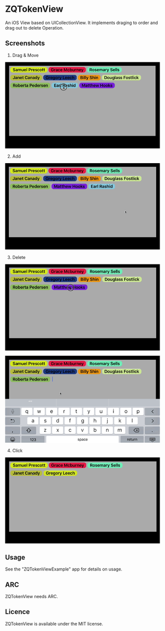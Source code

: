 # ZQTokenView

An iOS View based on UICollectionView. It implements draging to order and drag out to delete Operation.

## Screenshots

1. Drag & Move

![](https://raw.githubusercontent.com/ZachQin/ZQTokenView/master/Screenshots/move.gif)

2. Add

![](https://raw.githubusercontent.com/ZachQin/ZQTokenView/master/Screenshots/add.gif)

3. Delete

![](https://raw.githubusercontent.com/ZachQin/ZQTokenView/master/Screenshots/delete.gif)

![](https://raw.githubusercontent.com/ZachQin/ZQTokenView/master/Screenshots/delete2.gif)

4. Click

![](https://raw.githubusercontent.com/ZachQin/ZQTokenView/master/Screenshots/click.gif)

## Usage

See the "ZQTokenViewExample" app for details on usage.

## ARC

ZQTokenView needs ARC.

## Licence

ZQTokenView is available under the MIT license.